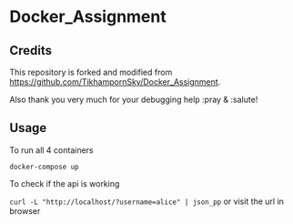 # Docker_Assignment
## Credits
This repository is forked and modified from https://github.com/TikhampornSky/Docker_Assignment. 

Also thank you very much for your debugging help :pray & :salute!

## Usage
To run all 4 containers

`docker-compose up`

To check if the api is working

`curl -L "http://localhost/?username=alice" | json_pp` or visit the url in browser